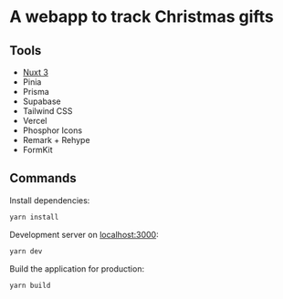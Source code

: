 # A webapp to track Christmas gifts

## Tools

-   [Nuxt 3](https://v3.nuxtjs.org)
-   Pinia
-   Prisma
-   Supabase
-   Tailwind CSS
-   Vercel
-   Phosphor Icons
-   Remark + Rehype
-   FormKit

## Commands

Install dependencies:

```bash
yarn install
```

Development server on [localhost:3000](http://localhost:3000):

```bash
yarn dev
```

Build the application for production:

```bash
yarn build
```
